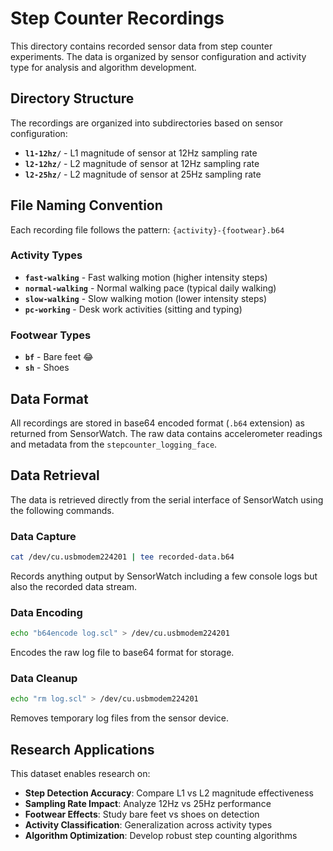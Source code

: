 # Step Counter Recordings

This directory contains recorded sensor data from step counter experiments. The data is organized by sensor configuration and activity type for analysis and algorithm development.

## Directory Structure

The recordings are organized into subdirectories based on sensor configuration:

- **`l1-12hz/`** - L1 magnitude of sensor at 12Hz sampling rate
- **`l2-12hz/`** - L2 magnitude of sensor at 12Hz sampling rate  
- **`l2-25hz/`** - L2 magnitude of sensor at 25Hz sampling rate

## File Naming Convention

Each recording file follows the pattern: `{activity}-{footwear}.b64`

### Activity Types

- **`fast-walking`** - Fast walking motion (higher intensity steps)
- **`normal-walking`** - Normal walking pace (typical daily walking)
- **`slow-walking`** - Slow walking motion (lower intensity steps)
- **`pc-working`** - Desk work activities (sitting and typing)

### Footwear Types

- **`bf`** - Bare feet 😂
- **`sh`** - Shoes

## Data Format

All recordings are stored in base64 encoded format (`.b64` extension) as returned from SensorWatch. The raw data contains accelerometer readings and metadata from the `stepcounter_logging_face`.

## Data Retrieval

The data is retrieved directly from the serial interface of SensorWatch using the following commands.

### Data Capture

```bash
cat /dev/cu.usbmodem224201 | tee recorded-data.b64
```

Records anything output by SensorWatch including a few console logs but also the recorded data stream.

### Data Encoding

```bash
echo "b64encode log.scl" > /dev/cu.usbmodem224201
```

Encodes the raw log file to base64 format for storage.

### Data Cleanup

```bash
echo "rm log.scl" > /dev/cu.usbmodem224201
```

Removes temporary log files from the sensor device.

## Research Applications

This dataset enables research on:

- **Step Detection Accuracy**: Compare L1 vs L2 magnitude effectiveness
- **Sampling Rate Impact**: Analyze 12Hz vs 25Hz performance
- **Footwear Effects**: Study bare feet vs shoes on detection
- **Activity Classification**: Generalization across activity types
- **Algorithm Optimization**: Develop robust step counting algorithms
